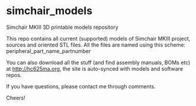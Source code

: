 # simchair_models
Simchair MKIII 3D printable models repository

This repo contains all current (supported) models of Simchair MKIII project, sources and oriented STL files. 
All the files are named using this scheme:
peripheral_part_name_partnumber

You can also download all the stuff (and find assembly manuals, BOMs etc) at http://hc625ma.org, the site is auto-synced with models and software repos.

If you have questions, please contact me through comments.

Cheers!
